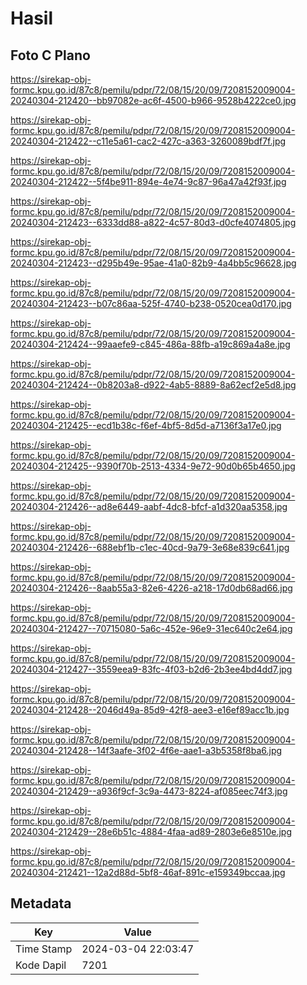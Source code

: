 # Hasil

## Foto C Plano

https://sirekap-obj-formc.kpu.go.id/87c8/pemilu/pdpr/72/08/15/20/09/7208152009004-20240304-212420--bb97082e-ac6f-4500-b966-9528b4222ce0.jpg

https://sirekap-obj-formc.kpu.go.id/87c8/pemilu/pdpr/72/08/15/20/09/7208152009004-20240304-212422--c11e5a61-cac2-427c-a363-3260089bdf7f.jpg

https://sirekap-obj-formc.kpu.go.id/87c8/pemilu/pdpr/72/08/15/20/09/7208152009004-20240304-212422--5f4be911-894e-4e74-9c87-96a47a42f93f.jpg

https://sirekap-obj-formc.kpu.go.id/87c8/pemilu/pdpr/72/08/15/20/09/7208152009004-20240304-212423--6333dd88-a822-4c57-80d3-d0cfe4074805.jpg

https://sirekap-obj-formc.kpu.go.id/87c8/pemilu/pdpr/72/08/15/20/09/7208152009004-20240304-212423--d295b49e-95ae-41a0-82b9-4a4bb5c96628.jpg

https://sirekap-obj-formc.kpu.go.id/87c8/pemilu/pdpr/72/08/15/20/09/7208152009004-20240304-212423--b07c86aa-525f-4740-b238-0520cea0d170.jpg

https://sirekap-obj-formc.kpu.go.id/87c8/pemilu/pdpr/72/08/15/20/09/7208152009004-20240304-212424--99aaefe9-c845-486a-88fb-a19c869a4a8e.jpg

https://sirekap-obj-formc.kpu.go.id/87c8/pemilu/pdpr/72/08/15/20/09/7208152009004-20240304-212424--0b8203a8-d922-4ab5-8889-8a62ecf2e5d8.jpg

https://sirekap-obj-formc.kpu.go.id/87c8/pemilu/pdpr/72/08/15/20/09/7208152009004-20240304-212425--ecd1b38c-f6ef-4bf5-8d5d-a7136f3a17e0.jpg

https://sirekap-obj-formc.kpu.go.id/87c8/pemilu/pdpr/72/08/15/20/09/7208152009004-20240304-212425--9390f70b-2513-4334-9e72-90d0b65b4650.jpg

https://sirekap-obj-formc.kpu.go.id/87c8/pemilu/pdpr/72/08/15/20/09/7208152009004-20240304-212426--ad8e6449-aabf-4dc8-bfcf-a1d320aa5358.jpg

https://sirekap-obj-formc.kpu.go.id/87c8/pemilu/pdpr/72/08/15/20/09/7208152009004-20240304-212426--688ebf1b-c1ec-40cd-9a79-3e68e839c641.jpg

https://sirekap-obj-formc.kpu.go.id/87c8/pemilu/pdpr/72/08/15/20/09/7208152009004-20240304-212426--8aab55a3-82e6-4226-a218-17d0db68ad66.jpg

https://sirekap-obj-formc.kpu.go.id/87c8/pemilu/pdpr/72/08/15/20/09/7208152009004-20240304-212427--70715080-5a6c-452e-96e9-31ec640c2e64.jpg

https://sirekap-obj-formc.kpu.go.id/87c8/pemilu/pdpr/72/08/15/20/09/7208152009004-20240304-212427--3559eea9-83fc-4f03-b2d6-2b3ee4bd4dd7.jpg

https://sirekap-obj-formc.kpu.go.id/87c8/pemilu/pdpr/72/08/15/20/09/7208152009004-20240304-212428--2046d49a-85d9-42f8-aee3-e16ef89acc1b.jpg

https://sirekap-obj-formc.kpu.go.id/87c8/pemilu/pdpr/72/08/15/20/09/7208152009004-20240304-212428--14f3aafe-3f02-4f6e-aae1-a3b5358f8ba6.jpg

https://sirekap-obj-formc.kpu.go.id/87c8/pemilu/pdpr/72/08/15/20/09/7208152009004-20240304-212429--a936f9cf-3c9a-4473-8224-af085eec74f3.jpg

https://sirekap-obj-formc.kpu.go.id/87c8/pemilu/pdpr/72/08/15/20/09/7208152009004-20240304-212429--28e6b51c-4884-4faa-ad89-2803e6e8510e.jpg

https://sirekap-obj-formc.kpu.go.id/87c8/pemilu/pdpr/72/08/15/20/09/7208152009004-20240304-212421--12a2d88d-5bf8-46af-891c-e159349bccaa.jpg


## Metadata

| Key        | Value               |
| ---------- | ------------------- |
| Time Stamp | 2024-03-04 22:03:47 |
| Kode Dapil | 7201                |



